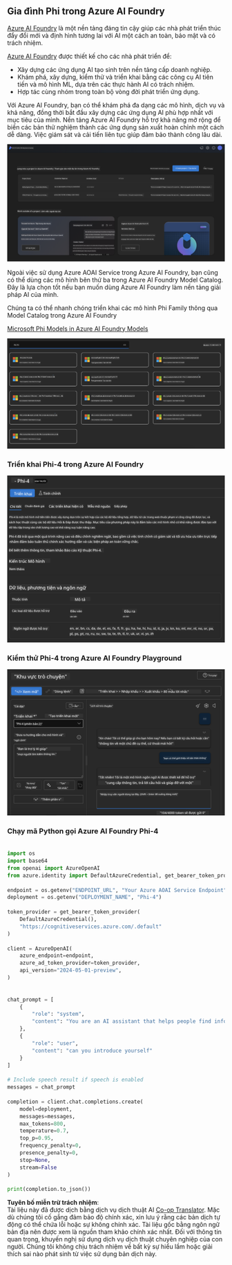 <!--
CO_OP_TRANSLATOR_METADATA:
{
  "original_hash": "3ae21dc5554e888defbe57946ee995ee",
  "translation_date": "2025-05-09T09:07:26+00:00",
  "source_file": "md/01.Introduction/02/03.AzureAIFoundry.md",
  "language_code": "vi"
}
-->
## Gia đình Phi trong Azure AI Foundry

[Azure AI Foundry](https://ai.azure.com) là một nền tảng đáng tin cậy giúp các nhà phát triển thúc đẩy đổi mới và định hình tương lai với AI một cách an toàn, bảo mật và có trách nhiệm.

[Azure AI Foundry](https://ai.azure.com) được thiết kế cho các nhà phát triển để:

- Xây dựng các ứng dụng AI tạo sinh trên nền tảng cấp doanh nghiệp.
- Khám phá, xây dựng, kiểm thử và triển khai bằng các công cụ AI tiên tiến và mô hình ML, dựa trên các thực hành AI có trách nhiệm.
- Hợp tác cùng nhóm trong toàn bộ vòng đời phát triển ứng dụng.

Với Azure AI Foundry, bạn có thể khám phá đa dạng các mô hình, dịch vụ và khả năng, đồng thời bắt đầu xây dựng các ứng dụng AI phù hợp nhất với mục tiêu của mình. Nền tảng Azure AI Foundry hỗ trợ khả năng mở rộng để biến các bản thử nghiệm thành các ứng dụng sản xuất hoàn chỉnh một cách dễ dàng. Việc giám sát và cải tiến liên tục giúp đảm bảo thành công lâu dài.

![portal](../../../../../translated_images/AIFoundryPorral.68f0acc7d5f47991d90f78fd199beb1123941bba27c39effe55ebfc1d07f114c.vi.png)

Ngoài việc sử dụng Azure AOAI Service trong Azure AI Foundry, bạn cũng có thể dùng các mô hình bên thứ ba trong Azure AI Foundry Model Catalog. Đây là lựa chọn tốt nếu bạn muốn dùng Azure AI Foundry làm nền tảng giải pháp AI của mình.

Chúng ta có thể nhanh chóng triển khai các mô hình Phi Family thông qua Model Catalog trong Azure AI Foundry

[Microsoft Phi Models in Azure AI Foundry Models](https://ai.azure.com/explore/models/?selectedCollection=phi)

![ModelCatalog](../../../../../translated_images/AIFoundryModelCatalog.65aadf44c7a47e16a745104efa3ca2b49580c7be190f901a3da6d6533fc37b07.vi.png)

### **Triển khai Phi-4 trong Azure AI Foundry**

![Phi4](../../../../../translated_images/AIFoundryPhi4.dd27d994739126af80d23e8ec9d3bfd7e6b518d3993aa729fdd4c26e1add8d35.vi.png)

### **Kiểm thử Phi-4 trong Azure AI Foundry Playground**

![Playground](../../../../../translated_images/AIFoundryPlayground.11365174557f8eac71ce4d439d344dd767a1b04701e9ffe73642feefb099188d.vi.png)

### **Chạy mã Python gọi Azure AI Foundry Phi-4**

```python

import os  
import base64
from openai import AzureOpenAI  
from azure.identity import DefaultAzureCredential, get_bearer_token_provider  
        
endpoint = os.getenv("ENDPOINT_URL", "Your Azure AOAI Service Endpoint")  
deployment = os.getenv("DEPLOYMENT_NAME", "Phi-4")  
      
token_provider = get_bearer_token_provider(  
    DefaultAzureCredential(),  
    "https://cognitiveservices.azure.com/.default"  
)  
  
client = AzureOpenAI(  
    azure_endpoint=endpoint,  
    azure_ad_token_provider=token_provider,  
    api_version="2024-05-01-preview",  
)  
  

chat_prompt = [
    {
        "role": "system",
        "content": "You are an AI assistant that helps people find information."
    },
    {
        "role": "user",
        "content": "can you introduce yourself"
    }
] 
    
# Include speech result if speech is enabled  
messages = chat_prompt 

completion = client.chat.completions.create(  
    model=deployment,  
    messages=messages,
    max_tokens=800,  
    temperature=0.7,  
    top_p=0.95,  
    frequency_penalty=0,  
    presence_penalty=0,
    stop=None,  
    stream=False  
)  
  
print(completion.to_json())  

```

**Tuyên bố miễn trừ trách nhiệm**:  
Tài liệu này đã được dịch bằng dịch vụ dịch thuật AI [Co-op Translator](https://github.com/Azure/co-op-translator). Mặc dù chúng tôi cố gắng đảm bảo độ chính xác, xin lưu ý rằng các bản dịch tự động có thể chứa lỗi hoặc sự không chính xác. Tài liệu gốc bằng ngôn ngữ bản địa nên được xem là nguồn tham khảo chính xác nhất. Đối với thông tin quan trọng, khuyến nghị sử dụng dịch vụ dịch thuật chuyên nghiệp của con người. Chúng tôi không chịu trách nhiệm về bất kỳ sự hiểu lầm hoặc giải thích sai nào phát sinh từ việc sử dụng bản dịch này.